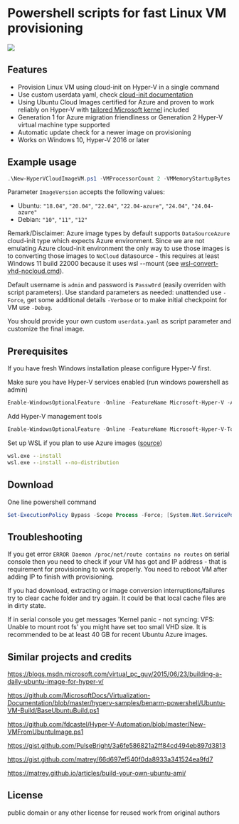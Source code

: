 # Powershell scripts for fast Linux VM provisioning
![](intro.gif)

## Features
- Provision Linux VM using cloud-init on Hyper-V in a single command
- Use custom userdata yaml, check [cloud-init documentation](https://cloudinit.readthedocs.io/en/stable/reference/examples.html)
- Using Ubuntu Cloud Images certified for Azure and proven to work reliably on Hyper-V with [tailored Microsoft kernel](https://www.neowin.net/news/canonical--microsoft-make-azure-tailored-linux-kernel/) included
- Generation 1 for Azure migration friendliness or Generation 2 Hyper-V virtual machine type supported
- Automatic update check for a newer image on provisioning
- Works on Windows 10, Hyper-V 2016 or later

## Example usage
```powershell
.\New-HyperVCloudImageVM.ps1 -VMProcessorCount 2 -VMMemoryStartupBytes 2GB -VHDSizeBytes 60GB -VMName "ubuntu-1" -ImageVersion "24.04" -VMGeneration 2 -ShowSerialConsoleWindow -KeyboardLayout en -ShowVmConnectWindow
```

Parameter `ImageVersion` accepts the following values:
 - Ubuntu: `"18.04"`, `"20.04"`, `"22.04"`, `"22.04-azure"`, `"24.04"`, `"24.04-azure"`
 - Debian: `"10"`, `"11"`, `"12"`

Remark/Disclaimer: Azure image types by default supports `DataSourceAzure` cloud-init type which expects Azure environment. Since we are not emulating Azure cloud-init environment the only way to use those images is to converting those images to `NoCloud` datasource - this requires at least Windows 11 build 22000 because it uses wsl --mount (see [wsl-convert-vhd-nocloud.cmd](wsl-convert-vhd-nocloud.cmd)).

Default username is `admin` and password is `Passw0rd` (easily overriden with script parameters). Use standard parameters
as needed: unattended use `-Force`, get some additional details `-Verbose` or to make initial checkpoint for VM use `-Debug`.

You should provide your own custom `userdata.yaml` as script parameter and customize the final image.

## Prerequisites
If you have fresh Windows installation please configure Hyper-V first.

Make sure you have Hyper-V services enabled (run windows powershell as admin)
```powershell
Enable-WindowsOptionalFeature -Online -FeatureName Microsoft-Hyper-V -All
```
Add Hyper-V management tools
```powershell
Enable-WindowsOptionalFeature -Online -FeatureName Microsoft-Hyper-V-Tools-All -All
```
Set up WSL if you plan to use Azure images ([source](https://learn.microsoft.com/en-us/windows/wsl/install#install-wsl-command))

```bat
wsl.exe --install
wsl.exe --install --no-distribution
```

## Download
One line powershell command
```powershell
Set-ExecutionPolicy Bypass -Scope Process -Force; [System.Net.ServicePointManager]::SecurityProtocol = [System.Net.ServicePointManager]::SecurityProtocol -bor 3072; $r='hyperv-vm-provisioning'; iwr -Uri 'https://github.com/schtritoff/hyperv-vm-provisioning/archive/master.zip' -UseBasicParsing -OutFile "$r.zip" ; Expand-Archive "$r.zip" -Force ; Remove-Item "$r.zip" -Force
```

## Troubleshooting
If you get error `ERROR Daemon /proc/net/route contains no routes` on serial
console then you need to check if your VM has got and IP address - that is
requirement for provisioning to work properly. You need to reboot VM after adding IP
to finish with provisioning.

If you had download, extracting or image conversion interruptions/failures try to clear cache folder and try again. It could be that local cache files are in dirty state.

If in serial console you get messages 'Kernel panic - not syncing: VFS: Unable to mount root fs' you might have set too small VHD size. It is recommended to be at least 40 GB for recent Ubuntu Azure images.

## Similar projects and credits
https://blogs.msdn.microsoft.com/virtual_pc_guy/2015/06/23/building-a-daily-ubuntu-image-for-hyper-v/

https://github.com/MicrosoftDocs/Virtualization-Documentation/blob/master/hyperv-samples/benarm-powershell/Ubuntu-VM-Build/BaseUbuntuBuild.ps1

https://github.com/fdcastel/Hyper-V-Automation/blob/master/New-VMFromUbuntuImage.ps1

https://gist.github.com/PulseBright/3a6fe586821a2ff84cd494eb897d3813

https://gist.github.com/matrey/66d697ef540f0da8933a341524ea9fd7

https://matrey.github.io/articles/build-your-own-ubuntu-ami/

## License
public domain  or any other license for reused work from original authors
